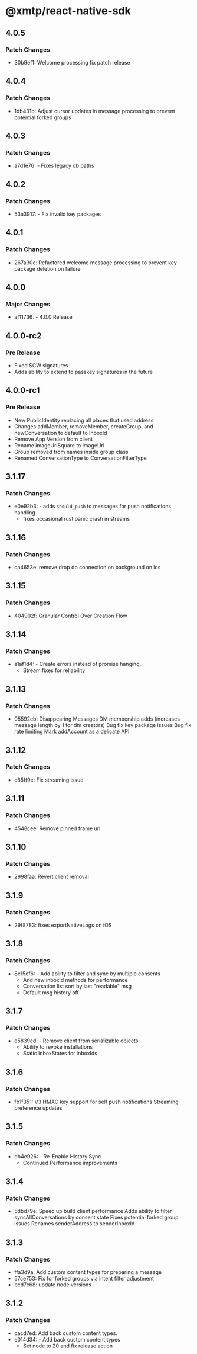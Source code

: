 # @xmtp/react-native-sdk

## 4.0.5

### Patch Changes

- 30b9ef1: Welcome processing fix patch release

## 4.0.4

### Patch Changes

- 1db431b: Adjust cursor updates in message processing to prevent potential forked groups

## 4.0.3

### Patch Changes

- a7d1e76: - Fixes legacy db paths

## 4.0.2

### Patch Changes

- 53a3917: - Fix invalid key packages

## 4.0.1

### Patch Changes

- 267a30c: Refactored welcome message processing to prevent key package deletion on failure

## 4.0.0

### Major Changes

- af11736: - 4.0.0 Release

## 4.0.0-rc2

### Pre Release

- Fixed SCW signatures
- Adds ability to extend to passkey signatures in the future

## 4.0.0-rc1

### Pre Release

- New PublicIdentity replacing all places that used address
- Changes addMember, removeMember, createGroup, and newConversation to default to InboxId
- Remove App Version from client
- Rename imageUrlSquare to imageUrl
- Group removed from names inside group class
- Renamed ConversationType to ConversationFilterType

## 3.1.17

### Patch Changes

- e0e92b3: - adds `should_push` to messages for push notifications handling
  - fixes occasional rust panic crash in streams

## 3.1.16

### Patch Changes

- ca4653e: remove drop db connection on background on ios

## 3.1.15

### Patch Changes

- 404902f: Granular Control Over Creation Flow

## 3.1.14

### Patch Changes

- a1af1d4: - Create errors instead of promise hanging.
  - Stream fixes for reliability

## 3.1.13

### Patch Changes

- 05592eb: Disappearing Messages
  DM membership adds (increases message length by 1 for dm creators)
  Bug fix key package issues
  Bug fix rate limiting
  Mark addAccount as a delicate API

## 3.1.12

### Patch Changes

- c85ff9e: Fix streaming issue

## 3.1.11

### Patch Changes

- 4548cee: Remove pinned frame url

## 3.1.10

### Patch Changes

- 2998faa: Revert client removal

## 3.1.9

### Patch Changes

- 29f8783: fixes exportNativeLogs on iOS

## 3.1.8

### Patch Changes

- 8c15ef6: - Add ability to filter and sync by multiple consents
  - And new inboxId methods for performance
  - Conversation list sort by last "readable" msg
  - Default msg history off

## 3.1.7

### Patch Changes

- e5839cd: - Remove client from serializable objects
  - Ability to revoke installations
  - Static inboxStates for inboxIds

## 3.1.6

### Patch Changes

- fb1f351: V3 HMAC key support for self push notifications
  Streaming preference updates

## 3.1.5

### Patch Changes

- db4e926: - Re-Enable History Sync
  - Continued Performance improvements

## 3.1.4

### Patch Changes

- 5dbd79e: Speed up build client performance
  Adds ability to filter syncAllConversations by consent state
  Fixes potential forked group issues
  Renames senderAddress to senderInboxId

## 3.1.3

### Patch Changes

- ffa3d9a: Add custom content types for preparing a message
- 57ce753: Fix for forked groups via intent filter adjustment
- bcd7c68: update node versions

## 3.1.2

### Patch Changes

- cacd7ed: Add back custom content types.
- e014d34: - Add back custom content types
  - Set node to 20 and fix release action
